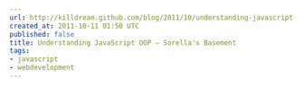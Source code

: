 ```yaml
---
url: http://killdream.github.com/blog/2011/10/understanding-javascript-oop/#
created_at: 2011-10-11 01:50 UTC
published: false
title: Understanding JavaScript OOP — Sorella's Basement
tags:
- javascript
- webdevelopment
---
```



